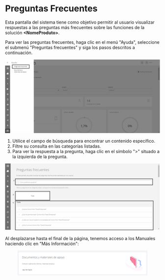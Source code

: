 # Preguntas Frecuentes

Esta pantalla del sistema tiene como objetivo permitir al usuario visualizar respuestas a las preguntas más frecuentes sobre las funciones de la solución **\<NomeProduto>**.

Para ver las preguntas frecuentes, haga clic en el menú "Ayuda", seleccione el submenú "Preguntas frecuentes" y siga los pasos descritos a continuación.

![](<../../.gitbook/assets/0 (18).png>)

1. Utilice el campo de búsqueda para encontrar un contenido específico.
2. Filtre su consulta en las categorías listadas.
3. Para ver la respuesta a la pregunta, haga clic en el símbolo ">" situado a la izquierda de la pregunta.

![](<../../.gitbook/assets/1 (18).png>)

Al desplazarse hasta el final de la página, tenemos acceso a los Manuales haciendo clic en "Más Información":

<figure><img src="../../.gitbook/assets/image (214).png" alt=""><figcaption></figcaption></figure>
